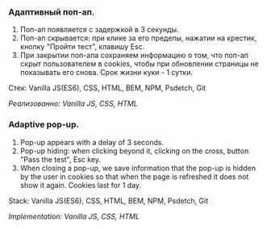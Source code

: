 ### Адаптивный поп-ап.

1. Поп-ап появляется с задержкой в 3 секунды.
2. Поп-ап скрывается:
   при клике за его пределы,
   нажатии на крестик,
   кнопку "Пройти тест",
   клавишу Esc.
3. При закрытии поп-апа сохраняем информацию о том, что поп-ап скрыт пользователем в cookies, чтобы при обновлении страницы не показывать его снова. Срок жизни куки - 1 сутки.

Стек: Vanilla JS(ES6), CSS, HTML, BEM, NPM, Psdetch, Git

*Реализованно: Vanilla JS, CSS, HTML*

### Adaptive pop-up.

1. Pop-up appears with a delay of 3 seconds.
2. Pop-up hiding:
    when clicking beyond it,
    clicking on the cross,
    button "Pass the test",
    Esc key.
3. When closing a pop-up, we save information that the pop-up is hidden by the user in cookies so that when the page is refreshed it does not show it again. Cookies last for 1 day.

Stack: Vanilla JS(ES6), CSS, HTML, BEM, NPM, Psdetch, Git

*Implementation: Vanilla JS, CSS, HTML*
